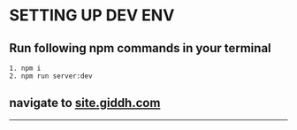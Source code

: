 # SETTING UP DEV ENV
 ## Run following npm commands in your terminal
    1. npm i
    2. npm run server:dev
 ## navigate to [site.giddh.com](site.giddh.com)

---